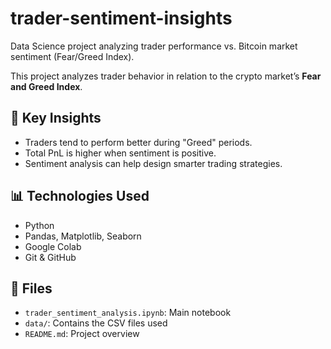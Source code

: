# trader-sentiment-insights
Data Science project analyzing trader performance vs. Bitcoin market sentiment (Fear/Greed Index).

This project analyzes trader behavior in relation to the crypto market’s **Fear and Greed Index**.

## 🧠 Key Insights
- Traders tend to perform better during "Greed" periods.
- Total PnL is higher when sentiment is positive.
- Sentiment analysis can help design smarter trading strategies.

## 📊 Technologies Used
- Python
- Pandas, Matplotlib, Seaborn
- Google Colab
- Git & GitHub

## 📁 Files
- `trader_sentiment_analysis.ipynb`: Main notebook
- `data/`: Contains the CSV files used
- `README.md`: Project overview
